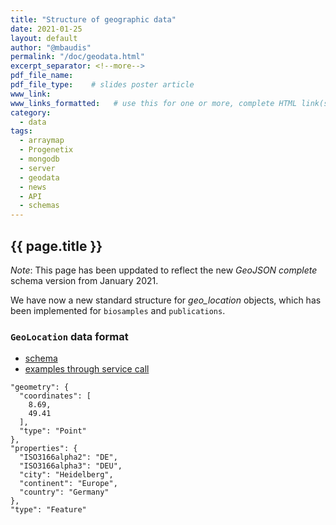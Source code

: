 ```yaml
---
title: "Structure of geographic data"
date: 2021-01-25
layout: default
author: "@mbaudis"
permalink: "/doc/geodata.html"
excerpt_separator: <!--more-->
pdf_file_name:
pdf_file_type:    # slides poster article
www_link:
www_links_formatted:   # use this for one or more, complete HTML link(s) with label '<a href="http://" target="_blank">...</a>'
category:
  - data
tags:
  - arraymap
  - Progenetix
  - mongodb
  - server
  - geodata
  - news
  - API
  - schemas
---
```


## {{ page.title }}

*Note*: This page has been uppdated to reflect the new *GeoJSON complete* schema version
from January 2021.

We have now a new standard structure for _geo_location_ objects, which has been implemented
for `biosamples` and `publications`.

<!--more-->

### `GeoLocation` data format

* [schema](https://progenetix.org/services/schemas/GeoLocation/)
* [examples through service call](https://progenetix.org/services/geolocations?city=Heidelberg)

```
"geometry": {
  "coordinates": [
    8.69,
    49.41
  ],
  "type": "Point"
},
"properties": {
  "ISO3166alpha2": "DE",
  "ISO3166alpha3": "DEU",
  "city": "Heidelberg",
  "continent": "Europe",
  "country": "Germany"
},
"type": "Feature"
```
